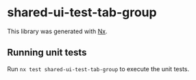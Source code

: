 # shared-ui-test-tab-group

This library was generated with [Nx](https://nx.dev).

## Running unit tests

Run `nx test shared-ui-test-tab-group` to execute the unit tests.
